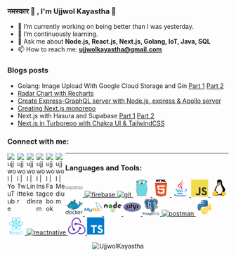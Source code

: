 ### नमस्कार 🙏 , I'm Ujjwol Kayastha 👋

- 🔭 I’m currently working on being better than I was yesterday.
- 🌱 I’m continuously learning. 
- 💬 Ask me about **Node.js, React.js, Next.js, Golang, IoT, Java, SQL**
- 📫 How to reach me: **ujjwolkayastha@gmail.com**

### Blogs posts
<!-- BLOG-POST-LIST:START -->
- Golang: Image Upload With Google Cloud Storage and Gin [Part 1](https://articles.wesionary.team/golang-image-upload-with-google-cloud-storage-and-gin-part-1-e5e668c1a5e2) [Part 2](https://articles.wesionary.team/golang-image-upload-with-google-cloud-storage-and-gin-part-2-99f4a642e06a)
- [Radar Chart with Recharts](https://articles.wesionary.team/radar-chart-with-recharts-6aa3a0b2480e)
- [Create Express-GraphQL server with Node.js, express & Apollo server](https://articles.wesionary.team/create-graphql-server-with-node-js-express-apollo-server-cfe1dab9571a)
- [Creating Next.js monorepo](https://articles.wesionary.team/creating-next-js-monorepo-d41ea78f4afb)
- Next.js with Hasura and Supabase [Part 1](https://articles.wesionary.team/next-js-with-hasura-and-supabase-part-1-c93c90debd1f) [Part 2](https://articles.wesionary.team/next-js-with-hasura-and-supabase-part-2-296ddb5d799f)
- [Next.js in Turborepo with Chakra UI & TailwindCSS](https://articles.wesionary.team/next-js-in-turborepo-with-chakra-ui-tailwindcss-6671e6cf730d)
<!-- BLOG-POST-LIST:END -->

### Connect with me:

[<img align="left" alt="ujjwol | YouTube" width="22px" src="https://cdn.jsdelivr.net/npm/simple-icons@v3/icons/youtube.svg" />][youtube]
[<img align="left" alt="ujjwol | Twitter" width="22px" src="https://cdn.jsdelivr.net/npm/simple-icons@v3/icons/twitter.svg" />][twitter]
[<img align="left" alt="ujjwol | LinkedIn" width="22px" src="https://cdn.jsdelivr.net/npm/simple-icons@v3/icons/linkedin.svg" />][linkedin]
[<img align="left" alt="ujjwol | Instagram" width="22px" src="https://cdn.jsdelivr.net/npm/simple-icons@v3/icons/instagram.svg" />][instagram]
[<img align="left" alt="ujjwol | Facebook" width="22px" src="https://cdn.jsdelivr.net/npm/simple-icons@v3/icons/facebook.svg" />][facebook]
[<img align="left" alt="ujjwol | Medium" width="22px" src="https://cdn.jsdelivr.net/npm/simple-icons@v3/icons/medium.svg" />][medium]

<hr />

<h3 align="left">Languages and Tools:</h3>
<p align="left"> <a href="https://expressjs.com" target="_blank"> <img src="https://raw.githubusercontent.com/devicons/devicon/master/icons/express/express-original-wordmark.svg" alt="express" width="40" height="40"/> </a> <a href="https://firebase.google.com/" target="_blank"> <img src="https://www.vectorlogo.zone/logos/firebase/firebase-icon.svg" alt="firebase" width="40" height="40"/> </a> <a href="https://git-scm.com/" target="_blank"> <img src="https://www.vectorlogo.zone/logos/git-scm/git-scm-icon.svg" alt="git" width="40" height="40"/> </a> <a href="https://golang.org" target="_blank"> <img src="https://raw.githubusercontent.com/devicons/devicon/master/icons/go/go-original.svg" alt="go" width="40" height="40"/> </a> <a href="https://www.w3.org/html/" target="_blank"> <img src="https://raw.githubusercontent.com/devicons/devicon/master/icons/html5/html5-original-wordmark.svg" alt="html5" width="40" height="40"/> </a> <a href="https://www.java.com" target="_blank"> <img src="https://raw.githubusercontent.com/devicons/devicon/master/icons/java/java-original.svg" alt="java" width="40" height="40"/> </a> <a href="https://developer.mozilla.org/en-US/docs/Web/JavaScript" target="_blank"> <img src="https://raw.githubusercontent.com/devicons/devicon/master/icons/javascript/javascript-original.svg" alt="javascript" width="40" height="40"/> </a> <a href="https://www.linux.org/" target="_blank"> <img src="https://raw.githubusercontent.com/devicons/devicon/master/icons/linux/linux-original.svg" alt="linux" width="40" height="40"/> </a> <a href="https://www.docker.com/" target="_blank"> <img src="https://raw.githubusercontent.com/devicons/devicon/master/icons/docker/docker-original-wordmark.svg" alt="docker" width="40" height="40"/> </a>  <a href="https://www.mysql.com/" target="_blank"> <img src="https://raw.githubusercontent.com/devicons/devicon/master/icons/mysql/mysql-original-wordmark.svg" alt="mysql" width="40" height="40"/> </a> <a href="https://nodejs.org" target="_blank"> <img src="https://raw.githubusercontent.com/devicons/devicon/master/icons/nodejs/nodejs-original-wordmark.svg" alt="nodejs" width="40" height="40"/> </a> <a href="https://www.php.net" target="_blank"> <img src="https://raw.githubusercontent.com/devicons/devicon/master/icons/php/php-original.svg" alt="php" width="40" height="40"/> </a> <a href="https://www.postgresql.org" target="_blank"> <img src="https://raw.githubusercontent.com/devicons/devicon/master/icons/postgresql/postgresql-original-wordmark.svg" alt="postgresql" width="40" height="40"/> </a> <a href="https://postman.com" target="_blank"> <img src="https://www.vectorlogo.zone/logos/getpostman/getpostman-icon.svg" alt="postman" width="40" height="40"/> </a> <a href="https://www.python.org" target="_blank"> <img src="https://raw.githubusercontent.com/devicons/devicon/master/icons/python/python-original.svg" alt="python" width="40" height="40"/> </a> <a href="https://reactjs.org/" target="_blank"> <img src="https://raw.githubusercontent.com/devicons/devicon/master/icons/react/react-original-wordmark.svg" alt="react" width="40" height="40"/> </a> <a href="https://reactnative.dev/" target="_blank"> <img src="https://reactnative.dev/img/header_logo.svg" alt="reactnative" width="40" height="40"/> </a> <a href="https://redux.js.org" target="_blank"> <img src="https://raw.githubusercontent.com/devicons/devicon/master/icons/redux/redux-original.svg" alt="redux" width="40" height="40"/> </a> <a href="https://www.typescriptlang.org/" target="_blank"> <img src="https://raw.githubusercontent.com/devicons/devicon/master/icons/typescript/typescript-original.svg" alt="typescript" width="40" height="40"/> </a> </p>

<p align="center"><img src="https://sjb-github-readme-stats.vercel.app/api?username=UjjwolKayastha&show_icons=true&count_private=true" alt="UjjwolKayastha" /></p>

<br />

[twitter]: https://twitter.com/UjjwolKayastha
[youtube]: https://www.youtube.com/channel/UCBZd97FF1gtfAOfgykAf3uQ
[instagram]: https://www.instagram.com/ujjwolbaabu/
[linkedin]: https://www.linkedin.com/in/ujjwolkayastha/
[facebook]: https://www.facebook.com/ujjwolbaabu/
[medium]: https://medium.com/@ujjwolkayastha
